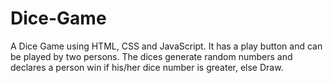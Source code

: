 # Dice-Game
A Dice Game using HTML, CSS and JavaScript. It has a play button and can be played by two persons. The dices generate random numbers and declares a person win if his/her dice number is greater, else Draw.
